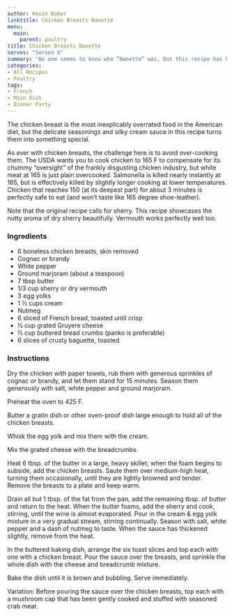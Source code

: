 ```yaml
---
author: Kevin Baker
linktitle: Chicken Breasts Nanette
menu:
  main:
    parent: poultry
title: Chicken Breasts Nanette
serves: "Serves 6"
summary: "No one seems to know who “Nanette” was, but this recipe has been floating around for years. It appears under this name in the 1959 Gourmet Cookbook, and as “Brandied Chicken Breasts” in the 1975 edition of Joy of Cooking. It disappeared from later editions, like so many other rich and lovely dishes. I think you'll like it."
categories:
- All Recipes
- Poultry
tags:
- French
- Main Dish
- Dinner Party
---
```

The chicken breast is the most inexplicably overrated food in the American diet, but the delicate seasonings and silky cream sauce in this recipe turns them into something special. 

As ever with chicken breasts, the challenge here is to avoid over-cooking them. The USDA wants you to cook chicken to 165 F to compensate for its chummy “oversight” of the frankly disgusting chicken industry, but white meat at 165 is just plain overcooked. Salmonella is killed nearly instantly at 165, but is effectively killed by slightly longer cooking at lower temperatures. Chicken that reaches 150 (at its deepest part) for about 3 minutes is perfectly safe to eat (and won’t taste like 165 degree shoe-leather).

Note that the original recipe calls for sherry. This recipe showcases the nutty aroma of dry sherry beautifully. Vermouth works perfectly well too.

### Ingredients

<div class="ingredient-list">

* 6 boneless chicken breasts, skin removed  
* Cognac or brandy  
* White pepper  
* Ground marjoram (about a teaspoon)  
* 7 tbsp butter  
* 1/3 cup sherry or dry vermouth  
* 3 egg yolks  
* 1 ½ cups cream  
* Nutmeg  
* 6 sliced of French bread, toasted until crisp  
* ½ cup grated Gruyere cheese  
* ½ cup buttered bread crumbs (panko is preferable)   
* 6 slices of crusty baguette, toasted

</div>

### Instructions
Dry the chicken with paper towels, rub them with generous sprinkles of cognac or brandy, and let them stand for 15 minutes. Season them generously with salt, white pepper and ground marjoram.

Preheat the oven to 425 F.

Butter a gratin dish or other oven-proof dish large enough to hold all of the chicken breasts.

Whisk the egg yolk and mix them with the cream.

Mix the grated cheese with the breadcrumbs.

Heat 6 tbsp. of the butter in a large, heavy skillet; when the foam begins to subside, add the chicken breasts. Saute them over medium-high heat, turning them occasionally, until they are lightly browned and tender. Remove the breasts to a plate and keep warm.

Drain all but 1 tbsp. of the fat from the pan, add the remaining tbsp. of butter and return to the heat. When the butter foams, add the sherry and cook, stirring, until the wine is almost evaporated. Pour in the cream & egg yolk mixture in a very gradual stream, stirring continually. Season with salt, white pepper and a dash of nutmeg to taste. When the sauce has thickened slightly, remove from the heat.

In the buttered baking dish, arrange the six toast slices and top each with one with a chicken breast. Pour the sauce over the breasts, and sprinkle the whole dish with the cheese and breadcrumb mixture.

Bake the dish until it is brown and bubbling. Serve immediately. 

Variation: Before pouring the sauce over the chicken breasts, top each with a mushroom cap that has been gently cooked and stuffed with seasoned crab meat.